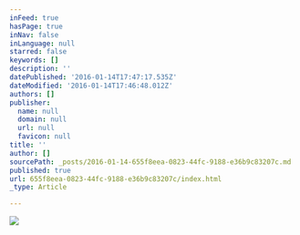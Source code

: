 ```yaml
---
inFeed: true
hasPage: true
inNav: false
inLanguage: null
starred: false
keywords: []
description: ''
datePublished: '2016-01-14T17:47:17.535Z'
dateModified: '2016-01-14T17:46:48.012Z'
authors: []
publisher:
  name: null
  domain: null
  url: null
  favicon: null
title: ''
author: []
sourcePath: _posts/2016-01-14-655f8eea-0823-44fc-9188-e36b9c83207c.md
published: true
url: 655f8eea-0823-44fc-9188-e36b9c83207c/index.html
_type: Article

---
```

![](https://the-grid-user-content.s3-us-west-2.amazonaws.com/c3f77a32-8bcd-49d4-9970-608af0f58f34.png)